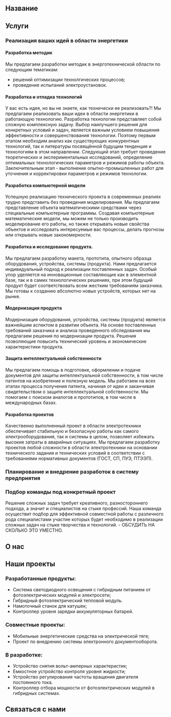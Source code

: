 ## Название

## Услуги

### Реализация ваших идей в области энергетики

#### Разработка методик
Мы предлагаем разработки методик в энерготехнической области по следующим тематикам:
- решений оптимизации технолгических процессов; 
- проведение испытаний электроустановок.

#### Разработка и отладка технологий

У вас есть идея, но вы не знаете, как технически ее реализовать?! Мы предлагаем реализовать ваши идеи в области энергетики в работающую технологию. Разработка технологии представляет собой сложную комплексную задачу. Выбор наилучшего решения для конкретных условий и задач, является важным условием повышения эффективности и совершенствования технологии. Поэтому первым этапом необходим анализ как существующих конкурентных технологий, так и литературы посвящённой будущим тенденция и технологиям в этом направлении. Следующий этап требует проведение теоретических и экспериментальных исследований, определение оптимальных технологических параметров и режимов работы объекта. Заключительным этап - выполнение опытно-промышленных работ для уточнения и корректировки параметров и режимов технологии.

#### Разработка компьютерной модели

Успешную реализацию технического проекта в современных реалиях трудно представить без проведения моделирования. Мы предлагаем представление объекта математическими средствами через специальные компьютерные программы. Создавая компьютерные математические модели, мы можем не только производить моделирование его работы, но также  открывать новые свойства объектов и исследовать интересуемые вас процессы, делать прогнозы или открывать новые закономерности. 

#### Разработка и исследование продукта. 

Мы предлагаем разработку макета, прототипа, опытного образца оборудования, устройства, системы (продукта). Нами предлагается индивидуальный подход к реализации поставленных задач. Особый упор уделяется на инновационные составляющие как в элементной базе, так и в самих технологических решениях, при этом будущий продукт будет соответствовать всем жестким требованиям заказчика. Мы готовы к созданию абсолютно новых устройств, которых нет на рынке. 

#### Модернизация продукта

Модернизация оборудования, устройства, системы (продукта) является важнейшим аспектом в развитии объекта. На основе поставленных требований заказчика и анализа проведенного обследования мы предлагаем решения по модернизации продукта. Решения позволяющие повысить технический уровень и экономические характеристики продукта.

#### Защита интеллектуальной собственности

Мы предлагаем помощь в подготовке, оформлении и подаче документов для защиты интеллектуальной собственности, в том числе патентов на изобретение и полезную модель.  Мы работаем на всех этапах процесса получения патента, начиная от идеи и заканчивая свидетельством о защите интеллектуальной собственности.  Мы помогаем с поиском аналогов и прототипов, в том числе в международных базах.

#### Разработка проектов

Качественно выполненный проект в области электротехники обеспечивает стабильную и безопасную работы как самого электрооборудования, так и системы в целом, позволяет избежать высокие затраты в аварийных ситуациях. Мы предлагаем разработку проектов любой сложности в области электротехники на основании технического задания и технических условий в соответствии с требованиями нормативных документов (ГОСТ, СП, ПУЭ, ПТЭЭП).   

### Планирование и внедрение разработок в систему предприятия

### Подбор команды под конкретный проект

Решение сложных задач требует креативного, разностороннего подхода, а значит и специалистов на стыке профессий. Наша команда осуществит подбор для эффективной совместной работы с различного рода специалистами участие которых будет необходимо в реализации сложных задач на стыке творчества и технологий. - ОБСУДИТЬ НА СКОЛЬКО ЭТО УМЕСТНО.

## О нас

## Наши проекты
### Разработанные продукты:
- Система светодиодного освещения с гибридным питанием от фотоэлектрических модулей и электросети;
- Гибридный фотоэлектрический тепловой модуль.
- Намоточный станок для катушек;
- Контроллер уровня зарядки аккумуляторных батарей. 

### Совместные проекты:
- Мобильные энергетические средства на электрической тяге;
- Проект по внедрению системы электронного документооборота.

### В разработке:
- Устройство снятия вольт-амперных характеристик; 
- Емкостное устройство контроля уровня жидкости; 
- Устройство регулирования частоты вращения двигателя постоянного тока.
- Контроллер отбора мощности от фотоэлектрических модулей в гибридных системах.  

## Связаться с нами

